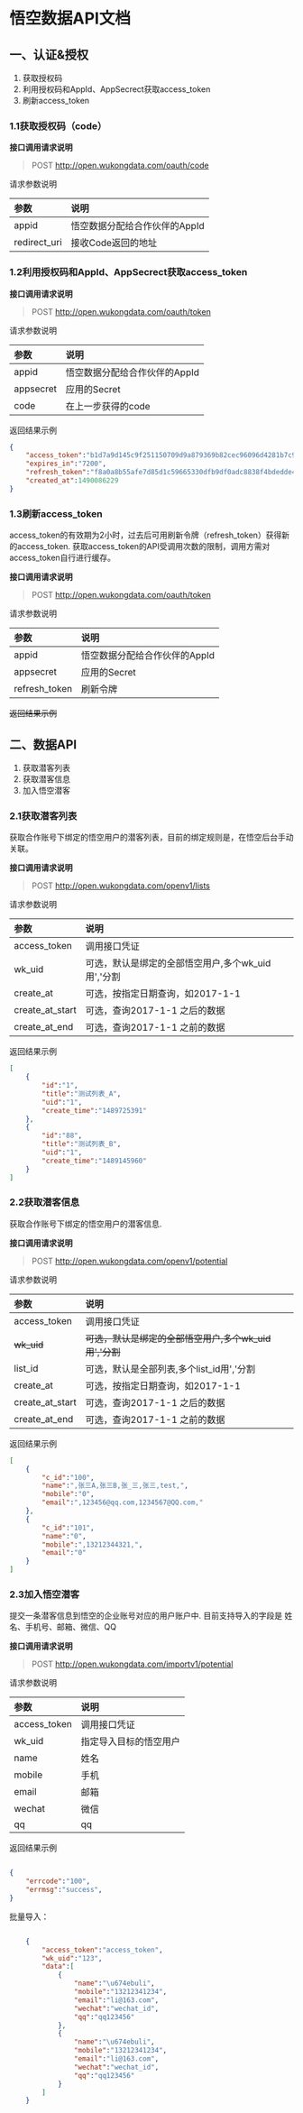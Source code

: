 
# 悟空数据API文档 

## 一、认证&授权

1. 获取授权码
2. 利用授权码和AppId、AppSecrect获取access_token
3. 刷新access_token

### 1.1获取授权码（code）

**接口调用请求说明**

> POST http://open.wukongdata.com/oauth/code

请求参数说明

|参数         |说明                           |
|:----        |:----                          |
|appid        |悟空数据分配给合作伙伴的AppId   |
|redirect_uri |接收Code返回的地址             |

### 1.2利用授权码和AppId、AppSecrect获取access_token

**接口调用请求说明**

> POST http://open.wukongdata.com/oauth/token

请求参数说明

|参数         |说明                           |
|:----        |:----                         |
|appid        |悟空数据分配给合作伙伴的AppId   |
|appsecret    |应用的Secret                  |
|code         |在上一步获得的code             |

返回结果示例

``` json
{
    "access_token":"b1d7a9d145c9f251150709d9a879369b82cec96096d4281b7c95cd7e74623496",
    "expires_in":"7200",
    "refresh_token":"f8a0a8b55afe7d85d1c59665330dfb9df0adc8838f4bdedde4ec2cfad0515589",
    "created_at":1490086229
}
```

### 1.3刷新access_token

access_token的有效期为2小时，过去后可用刷新令牌（refresh_token）获得新的access_token.
获取access_token的API受调用次数的限制，调用方需对access_token自行进行缓存。

**接口调用请求说明**

> POST http://open.wukongdata.com/oauth/token

请求参数说明

|参数         |说明                           |
|:----        |:----                         |
|appid        |悟空数据分配给合作伙伴的AppId   |
|appsecret    |应用的Secret                  |
|refresh_token|刷新令牌                      |

~~返回结果示例~~



## 二、数据API

1. 获取潜客列表
2. 获取潜客信息
3. 加入悟空潜客

### 2.1获取潜客列表

获取合作账号下绑定的悟空用户的潜客列表，目前的绑定规则是，在悟空后台手动关联。

**接口调用请求说明**

> POST http://open.wukongdata.com/openv1/lists

请求参数说明

|参数             |说明                           |
|:----            |:----                         |
|access_token     |调用接口凭证                   |
|wk_uid           |可选，默认是绑定的全部悟空用户,多个wk_uid用','分割|
|create_at        |可选，按指定日期查询，如2017-1-1 |
|create_at_start  |可选，查询2017-1-1 之后的数据    |
|create_at_end    |可选，查询2017-1-1 之前的数据    |

返回结果示例

``` json
[
    {
        "id":"1",
        "title":"测试列表_A",
        "uid":"1",
        "create_time":"1489725391"
    },
    {
        "id":"88",
        "title":"测试列表_B",
        "uid":"1",
        "create_time":"1489145960"
    }
]

```

### 2.2获取潜客信息

获取合作账号下绑定的悟空用户的潜客信息.

**接口调用请求说明**

> POST http://open.wukongdata.com/openv1/potential

请求参数说明

|参数             |说明                           |
|:----            |:----                         |
|access_token     |调用接口凭证                   |
|~~wk_uid~~       |~~可选，默认是绑定的全部悟空用户,多个wk_uid用','分割~~|
|list_id          |可选，默认是全部列表,多个list_id用','分割|
|create_at        |可选，按指定日期查询，如2017-1-1 |
|create_at_start  |可选，查询2017-1-1 之后的数据    |
|create_at_end    |可选，查询2017-1-1 之前的数据    |

返回结果示例

``` json
[
    {
        "c_id":"100",
        "name":",张三A,张三B,张_三,张三,test,",
        "mobile":"0",
        "email":",123456@qq.com,1234567@QQ.com,"
    },
    {
        "c_id":"101",
        "name":"0",
        "mobile":",13212344321,",
        "email":"0"
    }
]
```

### 2.3加入悟空潜客

提交一条潜客信息到悟空的企业账号对应的用户账户中.
目前支持导入的字段是 姓名、手机号、邮箱、微信、QQ

**接口调用请求说明**

> POST http://open.wukongdata.com/importv1/potential

请求参数说明

|参数         |说明                           |
|:----        |:----                         |
|access_token | 调用接口凭证                  |
|wk_uid       | 指定导入目标的悟空用户         |
|name         |姓名                          |
|mobile       |手机                          |
|email        |邮箱                          |
|wechat       |微信                          |
|qq           |qq                            |


返回结果示例

``` json

{
    "errcode":"100",
    "errmsg":"success",
}
```


批量导入：

``` json

    {
        "access_token":"access_token",
        "wk_uid":"123",
        "data":[
            {
                "name":"\u674ebuli",
                "mobile":"13212341234",
                "email":"li@163.com",
                "wechat":"wechat_id",
                "qq":"qq123456"
            },
            {
                "name":"\u674ebuli",
                "mobile":"13212341234",
                "email":"li@163.com",
                "wechat":"wechat_id",
                "qq":"qq123456"
            }
        ]
    }
```































